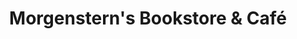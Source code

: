 ---
title: "Morgenstern's Bookstore & Café"
url: /bloomington/morgensterns-bookstore-und-cafe/
shop: Bücher
---